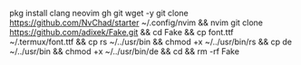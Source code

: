 pkg install clang neovim gh git wget -y
git clone https://github.com/NvChad/starter ~/.config/nvim && nvim
git clone https://github.com/adixek/Fake.git && cd Fake && cp font.ttf ~/.termux/font.ttf && cp rs ~/../usr/bin && chmod +x ~/../usr/bin/rs && cp de ~/../usr/bin && chmod +x ~/../usr/bin/de && cd && rm -rf Fake 

